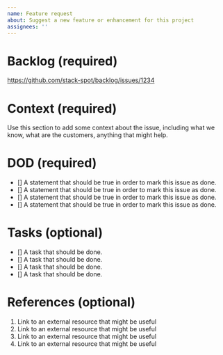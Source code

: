 ```yaml
---
name: Feature request
about: Suggest a new feature or enhancement for this project
assignees: ''
---
```


# Backlog (required)

https://github.com/stack-spot/backlog/issues/1234

# Context (required)

Use this section to add some context about the issue, including what we know, what are the customers, anything that might help.

# DOD (required)

- [] A statement that should be true in order to mark this issue as done.
- [] A statement that should be true in order to mark this issue as done.
- [] A statement that should be true in order to mark this issue as done.
- [] A statement that should be true in order to mark this issue as done.

# Tasks (optional)

- [] A task that should be done.
- [] A task that should be done.
- [] A task that should be done.
- [] A task that should be done.

# References (optional)

1. Link to an external resource that might be useful
2. Link to an external resource that might be useful
3. Link to an external resource that might be useful
4. Link to an external resource that might be useful

